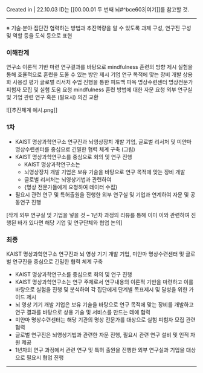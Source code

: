 Created in | 22.10.03
ID는 [[00.00.01 두 번째 뇌#^bce603|여기]]를 참고할 것.

---

※ 기술·분야·집단간 협력하는 방법과 추진역량을 알 수 있도록 과제 구성, 연구진 구성 및 역할 등을 도식 등으로 표현

### 이해관계
연구소
	이론적 기반 마련
	연구결과를 바탕으로 mindfulness 훈련의 방향 제시
	실험을 통해 효율적으로 훈련을 도울 수 있는 방안 제시
기업
	연구 목적에 맞는 장비 개발
	상용화
	사용성 평가
글로벌 리서처
	수업 진행을 통한 피드백
파옥 명상수련센터
	명상전문가 피험자 모집 및 실험 도움 요청
	mindfulness 훈련 방법에 대한 자문 요청
외부 연구실 및 기업
	관련 연구 혹은 
	(필요시) 의견 교환

![[추진체계 예시.png]]

### 1차
- KAIST 명상과학연구소 연구진과 뇌영상장치 개발 기업, 글로벌 리서처 및 미얀마 명상수련센터를 중심으로 긴밀한 협력 체계 구축
(그림)
- KAIST 명상과학연구소를 중심으로 회의 및 연구 진행
	- KAIST 명상과학연구소는 
	- 뇌영상장치 개발 기업은 보유 기술을 바탕으로 연구 목적에 맞는 장비 개발
	- 글로벌 리서처는 뇌영상기법과 관련하여 
	- {명상 전문가들에게 요청하여 데이터 수집}
- 필요시 관련 연구 및 특허출원을 진행한 외부 연구실 및 기업과 연계하여 자문 및 공동연구 진행

[작게 외부 연구실 및 기업을 넣을 것 – 1년차 과정의 리뷰를 통해 이미 이와 관련하여 진행된 바가 있다면 해당 기업 및 연구단체와 협업 논의]

### 최종
KAIST 명상과학연구소 연구진과 뇌 영상 기기 개발 기업, 미얀마 명상수련센터 및 글로벌 연구진을 중심으로 긴밀한 협력 체계 구축

- KAIST 명상과학연구소를 중심으로 회의 및 연구 진행
- KAIST 명상과학연구소는 연구 주체로서 연구내용의 이론적 기반을 마련하고 이를 바탕으로 실험을 진행 및 분석하여 각 집단에게 단계별 목표제시 및 달성을 위한 가이드 제시
- 뇌 영상 기기 개발 기업은 보유 기술을 바탕으로 연구 목적에 맞는 장비를 개발하고 연구 결과를 바탕으로 상용 기술 및 서비스를 만드는 데에 협력
- 미얀마 명상수련센터는 해당 기관의 명상 전문가를 대상으로 실험 피험자 모집 관련 협력
- 글로벌 연구진은 뇌영상기법과 관련한 자문 진행, 필요시 관련 연구 설비 및 인적 자원 제공
- 1년차의 연구 과정에서 관련 연구 및 특허 출원을 진행한 외부 연구실과 기업을 대상으로 필요시 협업 진행


---
